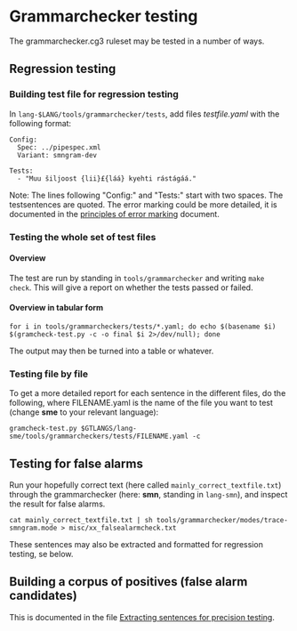 Grammarchecker testing
======================

The grammarchecker.cg3 ruleset may be tested in a number of ways.


## Regression testing

### Building test file for regression testing

In ``lang-$LANG/tools/grammarchecker/tests``, add files *testfile.yaml* with the following format:

```
Config:
  Spec: ../pipespec.xml
  Variant: smngram-dev

Tests:
  - "Muu šiljoost {lii}£{láá} kyehti rástágáá."
```

Note: The lines following "Config:" and "Tests:" start with two spaces. The testsentences are quoted. The error marking could be more detailed, it is documented in the [principles of error marking](../spelling/testdoc/error-markup.html) document.

### Testing the whole set of test files

#### Overview

The test are run by standing in ``tools/grammarchecker`` and writing ``make check``. This will give  a report on whether the tests passed or failed.

#### Overview in tabular form

```
for i in tools/grammarcheckers/tests/*.yaml; do echo $(basename $i) $(gramcheck-test.py -c -o final $i 2>/dev/null); done
```

The output may then be turned into a table or whatever.


### Testing file by file

To get a more detailed report for each sentence in the different files, do the following, where FILENAME.yaml is the name of the file you want to test (change **sme** to your relevant language):

```
gramcheck-test.py $GTLANGS/lang-sme/tools/grammarcheckers/tests/FILENAME.yaml -c
```



## Testing for false alarms

Run your hopefully correct text (here called `mainly_correct_textfile.txt`) through the grammarchecker (here: **smn**, standing in `lang-smn`), and inspect the result for false alarms.

```
cat mainly_correct_textfile.txt | sh tools/grammarchecker/modes/trace-smngram.mode > misc/xx_falsealarmcheck.txt
```
These sentences may also be extracted and formatted for regression testing, se below.


## Building a corpus of positives (false alarm candidates)

This is documented  in the file [Extracting sentences for precision testing](../extracting-precision-sentences.md).
